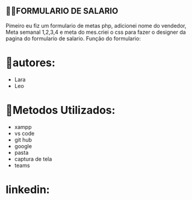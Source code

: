 ## 💋🦄FORMULARIO DE SALARIO

Pimeiro eu fiz um formulario de metas php, adicionei nome do vendedor, Meta semanal 1,2,3,4 e meta do mes.criei o css para fazer o designer da pagina do formulario de salario.
Função do formulario:


# 🌼autores:
* Lara
* Leo


# 🌼Metodos Utilizados:
* xampp
* vs code
* git hub
* google
* pasta
* captura de tela
* teams

# linkedin:
